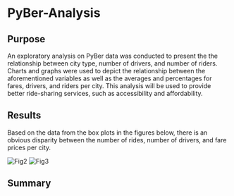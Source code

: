 # PyBer-Analysis

## Purpose
An exploratory analysis on PyBer data was conducted to present the the relationship between city type, number of drivers, and number of riders. Charts and graphs were used to depict the relationship between the aforementioned variables as well as the averages and percentages for fares, drivers, and riders per city. This analysis will be used to provide better ride-sharing services, such as accessibility and affordability.

## Results

Based on the data from the box plots in the figures below, there is an obvious disparity between the number of rides, number of drivers, and fare prices per city.

![Fig2](Fig2.png)
![Fig3](Fig3.png)



## Summary
